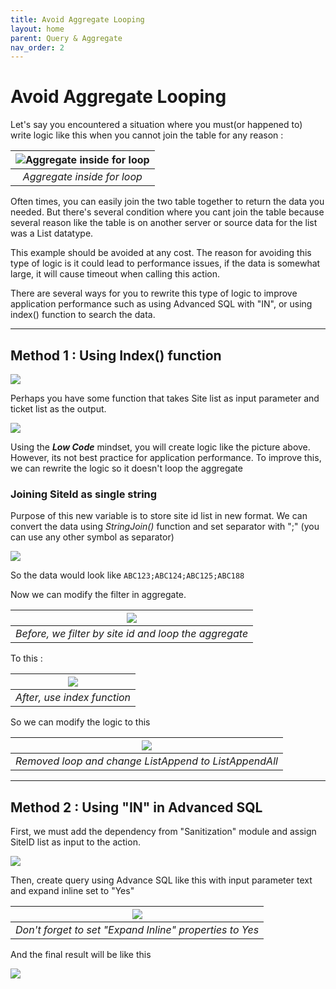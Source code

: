 ```yaml
---
title: Avoid Aggregate Looping
layout: home
parent: Query & Aggregate
nav_order: 2
---
```


# Avoid Aggregate Looping
Let's say you encountered a situation where you must(or happened to) write logic like this when you cannot join the table for any reason :

| ![Aggregate inside for loop](https://smartwfm-1.gitbook.io/~gitbook/image?url=https%3A%2F%2F2965834173-files.gitbook.io%2F%7E%2Ffiles%2Fv0%2Fb%2Fgitbook-x-prod.appspot.com%2Fo%2Fspaces%252F8bJznGZQyIrzjCOGYuPg%252Fuploads%252Fsh57HnU2eE9gqMNoaH9b%252Fimage.png%3Falt%3Dmedia%26token%3Da2358382-90c5-4ffc-b77e-6ace31674990&width=150&dpr=2&quality=100&sign=b845af6a&sv=1) | 
|:------:| 
| *Aggregate inside for loop* |

Often times, you can easily join the two table together to return the data you needed. But there's several condition where you cant join the table because several reason like the table is on another server or source data for the list was a List datatype.

This example should be avoided at any cost. The reason for avoiding this type of logic is it could lead to performance issues, if the data is somewhat large, it will cause timeout when calling this action.

There are several ways for you to rewrite this type of logic to improve application performance such as using Advanced SQL with "IN", or using index() function to search the data.

___

## Method 1 : Using Index() function

![](https://smartwfm-1.gitbook.io/~gitbook/image?url=https%3A%2F%2F2965834173-files.gitbook.io%2F%7E%2Ffiles%2Fv0%2Fb%2Fgitbook-x-prod.appspot.com%2Fo%2Fspaces%252F8bJznGZQyIrzjCOGYuPg%252Fuploads%252FFqEFhm1QBbetonwPo8Q3%252Fimage.png%3Falt%3Dmedia%26token%3Dfac9a5d7-ead2-499b-9051-8b3d1b271b5a&width=400&dpr=2&quality=100&sign=b47294a&sv=1)

Perhaps you have some function that takes Site list as input parameter and ticket list as the output.

![](https://smartwfm-1.gitbook.io/~gitbook/image?url=https%3A%2F%2F2965834173-files.gitbook.io%2F%7E%2Ffiles%2Fv0%2Fb%2Fgitbook-x-prod.appspot.com%2Fo%2Fspaces%252F8bJznGZQyIrzjCOGYuPg%252Fuploads%252FMhM4ROMPivlWTqgfyBCL%252Fimage.png%3Falt%3Dmedia%26token%3D70f5edfc-3d42-483c-8f65-df83136e7f3a&width=400&dpr=2&quality=100&sign=b9c08a2b&sv=1)

Using the ***Low Code*** mindset, you will create logic like the picture above. However, its not best practice for application performance. To improve this, we can rewrite the logic so it doesn't loop the aggregate

### Joining SiteId as single string

Purpose of this new variable is to store site id list in new format. We can convert the data using _StringJoin()_ function and set separator with ";" (you can use any other symbol as separator)

![](https://smartwfm-1.gitbook.io/~gitbook/image?url=https%3A%2F%2F2965834173-files.gitbook.io%2F%7E%2Ffiles%2Fv0%2Fb%2Fgitbook-x-prod.appspot.com%2Fo%2Fspaces%252F8bJznGZQyIrzjCOGYuPg%252Fuploads%252FB9eBrGteiqnYhadYkLad%252Fimage.png%3Falt%3Dmedia%26token%3Dc85f811f-f2e7-4829-a601-eb349c83280d&width=400&dpr=2&quality=100&sign=cc83ce0d&sv=1)

So the data would look like `ABC123;ABC124;ABC125;ABC188`

Now we can modify the filter in aggregate.

| ![](https://smartwfm-1.gitbook.io/~gitbook/image?url=https%3A%2F%2F2965834173-files.gitbook.io%2F%7E%2Ffiles%2Fv0%2Fb%2Fgitbook-x-prod.appspot.com%2Fo%2Fspaces%252F8bJznGZQyIrzjCOGYuPg%252Fuploads%252FQTl4D7IqofvS65DMp3N2%252Fimage.png%3Falt%3Dmedia%26token%3D4acc82ff-7651-4868-b7d6-80ecd6b9ae33&width=400&dpr=2&quality=100&sign=579b718b&sv=1) | 
|:------:| 
| *Before, we filter by site id and loop the aggregate* |

To this : 

| ![](https://smartwfm-1.gitbook.io/~gitbook/image?url=https%3A%2F%2F2965834173-files.gitbook.io%2F%7E%2Ffiles%2Fv0%2Fb%2Fgitbook-x-prod.appspot.com%2Fo%2Fspaces%252F8bJznGZQyIrzjCOGYuPg%252Fuploads%252FQjjt3TNnlRYl2Ye9Hniy%252Fimage.png%3Falt%3Dmedia%26token%3De60ebd58-1d01-4366-8298-d9c995511bbf&width=400&dpr=2&quality=100&sign=9c129cfd&sv=1) | 
|:------:| 
| *After, use index function* |

So we can modify the logic to this 

| ![](https://smartwfm-1.gitbook.io/~gitbook/image?url=https%3A%2F%2F2965834173-files.gitbook.io%2F%7E%2Ffiles%2Fv0%2Fb%2Fgitbook-x-prod.appspot.com%2Fo%2Fspaces%252F8bJznGZQyIrzjCOGYuPg%252Fuploads%252FekvAuzLT9zeBMVh9zHWO%252Fimage.png%3Falt%3Dmedia%26token%3D8fa3e765-34d7-47c0-adb7-1c6b693476c9&width=400&dpr=2&quality=100&sign=5c1cecd8&sv=1) | 
|:------:| 
| *Removed loop and change ListAppend to ListAppendAll* |

___

## Method 2 : Using "IN" in Advanced SQL
First, we must add the dependency from "Sanitization" module and assign SiteID list as input to the action.

![](https://smartwfm-1.gitbook.io/~gitbook/image?url=https%3A%2F%2F2965834173-files.gitbook.io%2F%7E%2Ffiles%2Fv0%2Fb%2Fgitbook-x-prod.appspot.com%2Fo%2Fspaces%252F8bJznGZQyIrzjCOGYuPg%252Fuploads%252FoJCOUXNd4rYzAiu6tvU2%252Fimage.png%3Falt%3Dmedia%26token%3D40dc7e30-a4cf-41d5-84bd-f7b58672c56a&width=400&dpr=2&quality=100&sign=32ee92d&sv=1)

Then, create query using Advance SQL like this with input parameter text and expand inline set to "Yes"

| ![](https://smartwfm-1.gitbook.io/~gitbook/image?url=https%3A%2F%2F2965834173-files.gitbook.io%2F%7E%2Ffiles%2Fv0%2Fb%2Fgitbook-x-prod.appspot.com%2Fo%2Fspaces%252F8bJznGZQyIrzjCOGYuPg%252Fuploads%252FymCr8iANBpJP6wFxSd9H%252Fimage.png%3Falt%3Dmedia%26token%3Dffbd9e4a-4be5-42fe-8494-2435926d7f53&width=400&dpr=2&quality=100&sign=cc9b022b&sv=1) | 
|:------:| 
| *Don't forget to set "Expand Inline" properties to Yes* |

And the final result will be like this

![](https://smartwfm-1.gitbook.io/~gitbook/image?url=https%3A%2F%2F2965834173-files.gitbook.io%2F%7E%2Ffiles%2Fv0%2Fb%2Fgitbook-x-prod.appspot.com%2Fo%2Fspaces%252F8bJznGZQyIrzjCOGYuPg%252Fuploads%252Fo1TF31WoqdU0anlBLWrQ%252Fimage.png%3Falt%3Dmedia%26token%3Da95a241b-c453-46b2-b663-a9dbada95612&width=400&dpr=2&quality=100&sign=5bd0c235&sv=1)